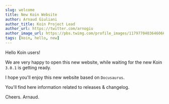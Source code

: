 ```yaml
---
slug: welcome
title: New Koin Website
author: Arnaud Giuliani
author_title: Koin Project Lead
author_url: https://twitter.com/arnogiu
author_image_url: https://pbs.twimg.com/profile_images/1179770403646066688/mqvUxX6r_400x400.jpg
tags: [koin, hello, new]
---
```


Hello Koin users!

We are very happy to open this new website, while waiting for the new Koin `3.0.1` is getting ready.

I hope you'll enjoy this new website based on `Docusaurus`.

You'll find here information related to releases & changelog.

Cheers.
Arnaud.
